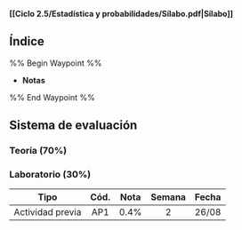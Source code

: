 **[[Ciclo 2.5/Estadística y probabilidades/Sílabo.pdf|Sílabo]]**

## Índice

%% Begin Waypoint %%
- **Notas**

%% End Waypoint %%

## Sistema de evaluación

### Teoría (70%)

### Laboratorio (30%)

| Tipo                        |  Cód.   | Nota | Semana | Fecha |
| --------------------------- | :-----: | :--: | :----: | :---: |
| Actividad previa            |   AP1   | 0.4% |   2    | 26/08 |
